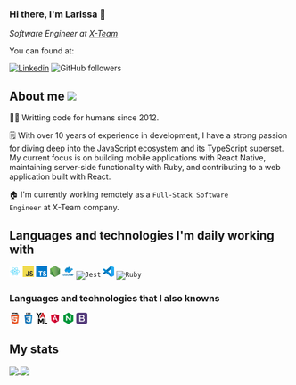 
### Hi there, I'm Larissa 👋
 
_Software Engineer at [X-Team](https://x-team.com/)_

You can found at:

[![Linkedin](https://img.shields.io/badge/-Larissa%20Pissurno-blue?style=flat-square&logo=Linkedin&logoColor=white&link=https://www.linkedin.com/in/larissapissurno/)](https://www.linkedin.com/in/larissapissurno)
![GitHub followers](https://img.shields.io/github/followers/larissapissurno?label=Follow&style=social)

## About me <img src="https://media.giphy.com/media/WUlplcMpOCEmTGBtBW/giphy.gif" width="30">
:woman_technologist: Writting code for humans since 2012.<br/>

🗒️ With over 10 years of experience in development, I have a strong passion for diving deep into the JavaScript ecosystem and its TypeScript superset. My current focus is on building mobile applications with React Native, maintaining server-side functionality with Ruby, and contributing to a web application built with React.

🏠 I'm currently working remotely as a <code>Full-Stack Software Engineer</code> at X-Team company.

## Languages and technologies I'm daily working with

<code><img height="20" src="https://raw.githubusercontent.com/github/explore/master/topics/react/react.png" alt="React" title="React"></code>
<code><img height="20" src="https://raw.githubusercontent.com/github/explore/80688e429a7d4ef2fca1e82350fe8e3517d3494d/topics/javascript/javascript.png" alt="Javascript" title="Javascript"></code>
<code><img height="20" src="https://raw.githubusercontent.com/github/explore/80688e429a7d4ef2fca1e82350fe8e3517d3494d/topics/typescript/typescript.png" alt="TypeScript" title="TypeScript"></code>
<code><img height="20" src="https://raw.githubusercontent.com/github/explore/80688e429a7d4ef2fca1e82350fe8e3517d3494d/topics/nodejs/nodejs.png" alt="Node.Js" title="Node.Js"></code>
<code><img height="20" src="https://raw.githubusercontent.com/github/explore/master/topics/docker/docker.png" alt="Docker" title="Docker"></code>
<code><img height="20" src="https://jestjs.io/img/jest.png" alt="Jest" title="Jest"></code>
<code><img height="20" src="https://raw.githubusercontent.com/github/explore/80688e429a7d4ef2fca1e82350fe8e3517d3494d/topics/visual-studio-code/visual-studio-code.png" alt="VS Code" title="VS Code"></code>
<code><img height="20" src="https://avatars.githubusercontent.com/u/210414?s=48&v=4" alt="Ruby" title="Ruby"></code>


### Languages and technologies that I also knowns
<code><img height="20" src="https://raw.githubusercontent.com/github/explore/80688e429a7d4ef2fca1e82350fe8e3517d3494d/topics/html/html.png" alt="HTML" title="HTML"></code>
<code><img height="20" src="https://raw.githubusercontent.com/github/explore/80688e429a7d4ef2fca1e82350fe8e3517d3494d/topics/css/css.png" alt="CSS3" title="CSS3"></code>
<code><img height="20" src="https://raw.githubusercontent.com/github/explore/master/topics/yaml/yaml.png" alt="Yaml" title="Yaml"></code>
<code><img height="20" src="https://raw.githubusercontent.com/github/explore/80688e429a7d4ef2fca1e82350fe8e3517d3494d/topics/angular/angular.png" alt="Angular" title="Angular"></code>
<code><img height="20" src="https://raw.githubusercontent.com/github/explore/master/topics/nginx/nginx.png" alt="nginx" title="nginx"></code>
<code><img height="20" src="https://raw.githubusercontent.com/github/explore/80688e429a7d4ef2fca1e82350fe8e3517d3494d/topics/bootstrap/bootstrap.png" alt="Bootstrap" title="Bootstrap"></code>


## My stats

<a href="https://github-readme-stats.vercel.app/api/top-langs/?username=larissapissurno&show_icons=true&theme=compact">
  <img align="center" src="https://github-readme-stats.vercel.app/api/top-langs/?username=larissapissurno&show_icons=true&layout=compact" />
</a>
<a href="https://github-readme-stats.vercel.app/api?username=larissapissurno&show_icons=true&theme=default">
  <img align="center" src="https://github-readme-stats.vercel.app/api?username=larissapissurno&show_icons=true&theme=default" />
</a>
